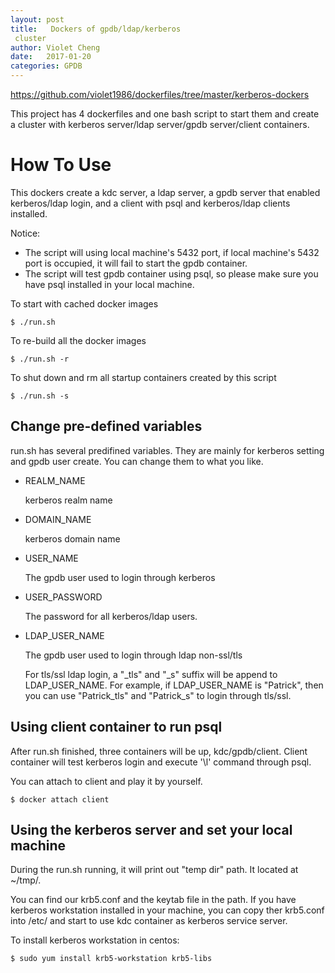 ```yaml
---
layout: post
title:   Dockers of gpdb/ldap/kerberos
 cluster
author: Violet Cheng
date:   2017-01-20
categories: GPDB
---
```


https://github.com/violet1986/dockerfiles/tree/master/kerberos-dockers

This project has 4 dockerfiles and one bash script to start them and create a cluster with kerberos server/ldap server/gpdb server/client containers.

# How To Use

This dockers create a kdc server, a ldap server, a gpdb server that enabled kerberos/ldap login, and a client with psql and kerberos/ldap clients installed.

Notice:

* The script will using local machine's 5432 port, if local machine's 5432 port is occupied, it will fail to start the gpdb container.
* The script will test gpdb container using psql, so please make sure you have psql installed in your local machine.


To start with cached docker images

    $ ./run.sh

To re-build all the docker images

	$ ./run.sh -r
	
To shut down and rm all startup containers created by this script
	
	$ ./run.sh -s

## Change pre-defined variables
run.sh has several predifined variables. They are mainly for kerberos setting and gpdb user create. You can change them to what you like.

* REALM_NAME 

	kerberos realm name
	
* DOMAIN_NAME
	
	kerberos domain name

* USER_NAME
	
	The gpdb user used to login through kerberos
	
* USER_PASSWORD

	The password for all kerberos/ldap users.

* LDAP_USER_NAME
	
	The gpdb user used to login through ldap non-ssl/tls
	
	For tls/ssl ldap login, a "\_tls" and "\_s" suffix will be append to LDAP\_USER\_NAME. For example, if LDAP\_USER\_NAME is "Patrick", then you can use "Patrick\_tls" and "Patrick\_s" to login through tls/ssl.
	
## Using client container to run psql

After run.sh finished, three containers will be up, kdc/gpdb/client. Client container will test kerberos login and execute '\l' command through psql.

You can attach to client and play it by yourself.

	$ docker attach client



## Using the kerberos server and set your local machine

During the run.sh running, it will print out "temp dir" path. It located at ~/tmp/.

You can find our krb5.conf and the keytab file in the path. If you have kerberos workstation installed in your machine, you can copy ther krb5.conf into /etc/ and start to use kdc container as kerberos service server.

To install kerberos workstation in centos:

	$ sudo yum install krb5-workstation krb5-libs
